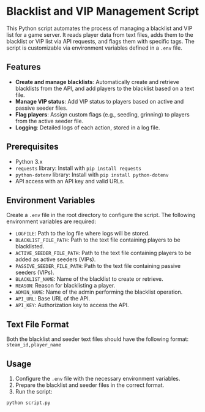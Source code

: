 # Blacklist and VIP Management Script

This Python script automates the process of managing a blacklist and VIP list for a game server. It reads player data from text files, adds them to the blacklist or VIP list via API requests, and flags them with specific tags. The script is customizable via environment variables defined in a `.env` file.

## Features

- **Create and manage blacklists**: Automatically create and retrieve blacklists from the API, and add players to the blacklist based on a text file.
- **Manage VIP status**: Add VIP status to players based on active and passive seeder files.
- **Flag players**: Assign custom flags (e.g., seeding, grinning) to players from the active seeder file.
- **Logging**: Detailed logs of each action, stored in a log file.

## Prerequisites

- Python 3.x
- `requests` library: Install with `pip install requests`
- `python-dotenv` library: Install with `pip install python-dotenv`
- API access with an API key and valid URLs.

## Environment Variables

Create a `.env` file in the root directory to configure the script. The following environment variables are required:

- `LOGFILE`: Path to the log file where logs will be stored.
- `BLACKLIST_FILE_PATH`: Path to the text file containing players to be blacklisted.
- `ACTIVE_SEEDER_FILE_PATH`: Path to the text file containing players to be added as active seeders (VIPs).
- `PASSIVE_SEEDER_FILE_PATH`: Path to the text file containing passive seeders (VIPs).
- `BLACKLIST_NAME`: Name of the blacklist to create or retrieve.
- `REASON`: Reason for blacklisting a player.
- `ADMIN_NAME`: Name of the admin performing the blacklist operation.
- `API_URL`: Base URL of the API.
- `API_KEY`: Authorization key to access the API.

## Text File Format

Both the blacklist and seeder text files should have the following format:
`steam_id,player_name`

## Usage

1. Configure the `.env` file with the necessary environment variables.
2. Prepare the blacklist and seeder files in the correct format.
3. Run the script:

```bash
python script.py
